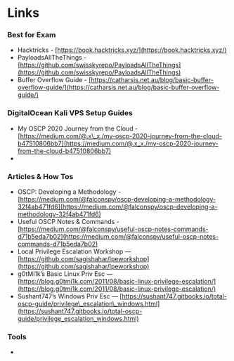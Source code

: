 # Links

### Best for Exam

* Hacktricks - [https://book.hacktricks.xyz/](https://book.hacktricks.xyz/)
* PayloadsAllTheThings - [https://github.com/swisskyrepo/PayloadsAllTheThings](https://github.com/swisskyrepo/PayloadsAllTheThings)
* Buffer Overflow Guide - [https://catharsis.net.au/blog/basic-buffer-overflow-guide/](https://catharsis.net.au/blog/basic-buffer-overflow-guide/)

### DigitalOcean Kali VPS Setup Guides

* My OSCP 2020 Journey from the Cloud - [https://medium.com/@.x\_x./my-oscp-2020-journey-from-the-cloud-b47510806bb7](https://medium.com/@.x_x./my-oscp-2020-journey-from-the-cloud-b47510806bb7)
* 
### Articles & How Tos

* OSCP: Developing a Methodology - [https://medium.com/@falconspy/oscp-developing-a-methodology-32f4ab471fd6](https://medium.com/@falconspy/oscp-developing-a-methodology-32f4ab471fd6)
* Useful OSCP Notes & Commands - [https://medium.com/@falconspy/useful-oscp-notes-commands-d71b5eda7b02](https://medium.com/@falconspy/useful-oscp-notes-commands-d71b5eda7b02)
* Local Privilege Escalation Workshop — [https://github.com/sagishahar/lpeworkshop](https://github.com/sagishahar/lpeworkshop)
* g0tMi1k’s Basic Linux Priv Esc — [https://blog.g0tmi1k.com/2011/08/basic-linux-privilege-escalation/](https://blog.g0tmi1k.com/2011/08/basic-linux-privilege-escalation/)
* Sushant747’s Windows Priv Esc — [https://sushant747.gitbooks.io/total-oscp-guide/privilege\_escalation\_windows.html](https://sushant747.gitbooks.io/total-oscp-guide/privilege_escalation_windows.html)

### Tools

* 


